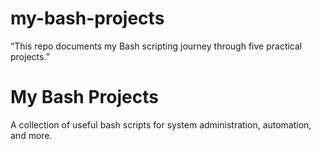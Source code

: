 # my-bash-projects
“This repo documents my Bash scripting journey through five practical projects.”


# My Bash Projects
A collection of useful bash scripts for system administration, automation, and more.
